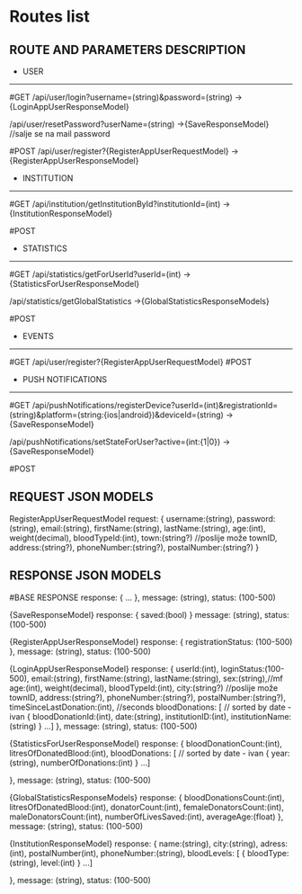 Routes list
===========

ROUTE AND PARAMETERS										DESCRIPTION 							                                           
----------------------------------------------------------------------------------------------------------------------------------------------------------------------------------------
- USER
-----------
#GET 
/api/user/login?username=(string)&password=(string)
->{LoginAppUserResponseModel}

/api/user/resetPassword?userName=(string)
->{SaveResponseModel} //salje se na mail password

#POST
/api/user/register?{RegisterAppUserRequestModel}
->{RegisterAppUserResponseModel}

- INSTITUTION
-----------
#GET
/api/institution/getInstitutionById?institutionId=(int)
->{InstitutionResponseModel}

#POST

- STATISTICS
-----------
#GET
/api/statistics/getForUserId?userId=(int)
->{StatisticsForUserResponseModel}

/api/statistics/getGlobalStatistics
->{GlobalStatisticsResponseModels}

#POST


- EVENTS
-----------

#GET
/api/user/register?{RegisterAppUserRequestModel}
#POST

- PUSH NOTIFICATIONS
-----------
#GET
/api/pushNotifications/registerDevice?userId=(int)&registrationId=(string)&platform=(string:{ios|android})&deviceId=(string)
->{SaveResponseModel}

/api/pushNotifications/setStateForUser?active=(int:{1|0})
->{SaveResponseModel}

#POST


REQUEST JSON MODELS
----------------------------------------------------------------------------------------------------------------------------------------------------------------------------------------
RegisterAppUserRequestModel
request:
{
	username:(string),
	password:(string),
	email:(string),
	firstName:(string),
	lastName:(string),
	age:(int),
	weight(decimal),
	bloodTypeId:(int),
	town:(string?) //poslije može townID,
	address:(string?),
	phoneNumber:(string?),
	postalNumber:(string?)
}


RESPONSE JSON MODELS
----------------------------------------------------------------------------------------------------------------------------------------------------------------------------------------
#BASE RESPONSE
response:
{
	...
},
message: (string),
status: (100-500)

{SaveResponseModel}
response:
{
	saved:(bool)
}
message: (string),
status: (100-500)

{RegisterAppUserResponseModel}
response:
{
	registrationStatus: (100-500)
},
message: (string),
status: (100-500)

{LoginAppUserResponseModel}
response:
{
	userId:(int),
	loginStatus:(100-500),
	email:(string),
	firstName:(string),
	lastName:(string),
    sex:(string),//mf
	age:(int),
	weight(decimal),
	bloodTypeId:(int),
	city:(string?) //poslije može townID,
	address:(string?),
	phoneNumber:(string?),
	postalNumber:(string?),
	timeSinceLastDonation:(int), //seconds
	bloodDonations: [ // sorted by date - ivan
		{ 
			bloodDonationId:(int),
			date:(string),
			institutionID:(int),
			institutionName:(string)
		} ...]
},
message: (string),
status: (100-500)

{StatisticsForUserResponseModel}
response:
{
	bloodDonationCount:(int),
    litresOfDonatedBlood:(int),
    bloodDonations: [ // sorted by date - ivan
		{ 
			year:(string),
            numberOfDonations:(int)
		} ...]

},
message: (string),
status: (100-500)

{GlobalStatisticsResponseModels}
response:
{
	bloodDonationsCount:(int),
    litresOfDonatedBlood:(int),
    donatorCount:(int),
    femaleDonatorsCount:(int),
    maleDonatorsCount:(int),
    numberOfLivesSaved:(int),
    averageAge:(float)
},
message: (string),
status: (100-500)

{InstitutionResponseModel}
response:
{
    name:(string),
    city:(string),
    adress:(int),
    postalNumber(int),
    phoneNumber:(string),
    bloodLevels: [ 
		{ 
			bloodType:(string),
            level:(int)
		} ...]
     
},
message: (string),
status: (100-500)

